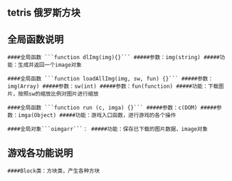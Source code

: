 ## tetris 俄罗斯方块

全局函数说明
--
``
####全局函数 ```function dlImg(img){}```
#####参数：img(string)
#####功能：生成并返回一个image对象
``

``
####全局函数 ```function loadAllImg(img, sw, fun) {}```
#####参数：img(Array)
#####参数：sw(int)
#####参数：fun(function)
#####功能：下载图片，按照sw的缩放比例对图片进行缩放
``

``
####全局函数 ```function run (c, imga) {}```
#####参数：c(DOM)
#####参数：imga(Object)
#####功能：游戏入口函数，进行游戏的各个操作
``

``
####全局对象```oimgarr```：
#####功能：保存已下载的图片数据，image对象
``

游戏各功能说明
--
``
####Block类：方块类，产生各种方块
``
